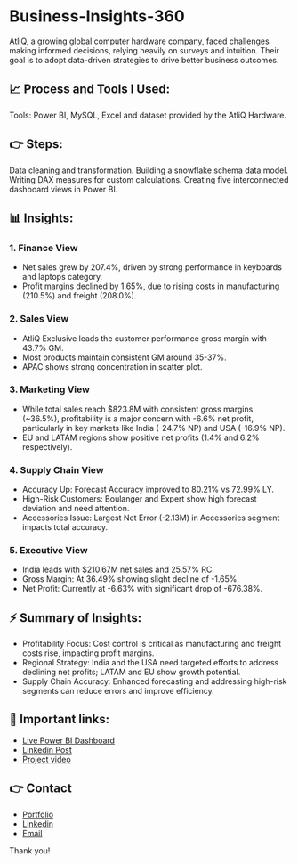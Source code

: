 # Business-Insights-360
AtliQ, a growing global computer hardware company, faced challenges making informed decisions, relying heavily on surveys and intuition. Their goal is to adopt data-driven strategies to drive better business outcomes.

## 📈 Process and Tools I Used:
Tools: Power BI, MySQL, Excel and dataset provided by the AtliQ Hardware.

## 👉 Steps:
Data cleaning and transformation.
Building a snowflake schema data model.
Writing DAX measures for custom calculations.
Creating five interconnected dashboard views in Power BI.

## 📊 Insights:
### 1. Finance View
- Net sales grew by 207.4%, driven by strong performance in keyboards and laptops category.
- Profit margins declined by 1.65%, due to rising costs in manufacturing (210.5%) and freight (208.0%).

### 2. Sales View
- AtliQ Exclusive leads the customer performance gross margin with 43.7% GM.
- Most products maintain consistent GM around 35-37%.
- APAC shows strong concentration in scatter plot.

### 3. Marketing View
- While total sales reach $823.8M with consistent gross margins (~36.5%), profitability is a major concern with -6.6% net profit, particularly in key markets like India (-24.7% NP) and USA (-16.9% NP).
- EU and LATAM regions show positive net profits (1.4% and 6.2% respectively).

### 4. Supply Chain View
- Accuracy Up: Forecast Accuracy improved to 80.21% vs 72.99% LY.
- High-Risk Customers: Boulanger and Expert show high forecast deviation and need attention.
- Accessories Issue: Largest Net Error (-2.13M) in Accessories segment impacts total accuracy.

### 5. Executive View
- India leads with $210.67M net sales and 25.57% RC.
- Gross Margin: At 36.49% showing slight decline of -1.65%.
- Net Profit: Currently at -6.63% with significant drop of -676.38%.

## ⚡ Summary of Insights:
- Profitability Focus: Cost control is critical as manufacturing and freight costs rise, impacting profit margins.
- Regional Strategy: India and the USA need targeted efforts to address declining net profits; LATAM and EU show growth potential.
- Supply Chain Accuracy: Enhanced forecasting and addressing high-risk segments can reduce errors and improve efficiency.

## 🔗 Important links:
- [Live Power BI Dashboard](https://app.powerbi.com/view?r=eyJrIjoiN2FlZmVlYTMtZDVmMi00MGQ5LTlhMWMtYTJlZGZmMzRhODJlIiwidCI6ImM2ZTU0OWIzLTVmNDUtNDAzMi1hYWU5LWQ0MjQ0ZGM1YjJjNCJ9)
- [Linkedin Post](https://www.linkedin.com/posts/saurabhchunekar_hello-linkedin-community-i-am-very-excited-activity-7281993003143958528-3k91?utm_source=share&utm_medium=member_desktop)
- [Project video](https://www.youtube.com/embed/-yqsKL119HY?si=9iJaEZtGrYcZfWq5)

## 👉 Contact
- [Portfolio](https://codebasics.io/portfolio/Saurabh-Chunekar)
- [Linkedin](https://www.linkedin.com/in/saurabhchunekar)
- [Email](mailto:designwithsaurabh@gmail.com)

Thank you!
